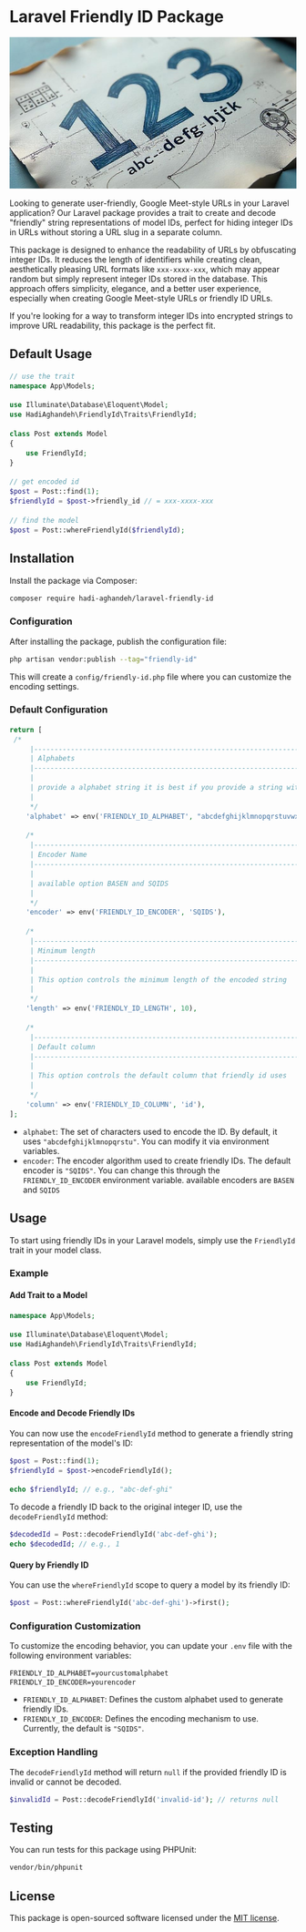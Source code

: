 
# Laravel Friendly ID Package

![Laravel Friendly ID](image.jpg)

Looking to generate user-friendly, Google Meet-style URLs in your Laravel application? Our Laravel package provides a trait to create and decode "friendly" string representations of model IDs, perfect for hiding integer IDs in URLs without storing a URL slug in a separate column.

This package is designed to enhance the readability of URLs by obfuscating integer IDs. It reduces the length of identifiers while creating clean, aesthetically pleasing URL formats like `xxx-xxxx-xxx`, which may appear random but simply represent integer IDs stored in the database. This approach offers simplicity, elegance, and a better user experience, especially when creating Google Meet-style URLs or friendly ID URLs.

If you're looking for a way to transform integer IDs into encrypted strings to improve URL readability, this package is the perfect fit.
## Default Usage
```php 
// use the trait
namespace App\Models;

use Illuminate\Database\Eloquent\Model;
use HadiAghandeh\FriendlyId\Traits\FriendlyId;

class Post extends Model
{
    use FriendlyId;
}

// get encoded id
$post = Post::find(1);
$friendlyId = $post->friendly_id // = xxx-xxxx-xxx

// find the model
$post = Post::whereFriendlyId($friendlyId);
```
## Installation

Install the package via Composer:

```bash
composer require hadi-aghandeh/laravel-friendly-id
```

### Configuration

After installing the package, publish the configuration file:

```bash
php artisan vendor:publish --tag="friendly-id"
```

This will create a `config/friendly-id.php` file where you can customize the encoding settings.

### Default Configuration

```php
return [
 /*
     |--------------------------------------------------------------------------
     | Alphabets
     |--------------------------------------------------------------------------
     |
     | provide a alphabet string it is best if you provide a string with randomized order
     |
     */
    'alphabet' => env('FRIENDLY_ID_ALPHABET', "abcdefghijklmnopqrstuvwxyz"),

    /*
     |--------------------------------------------------------------------------
     | Encoder Name
     |--------------------------------------------------------------------------
     |
     | available option BASEN and SQIDS
     |
     */
    'encoder' => env('FRIENDLY_ID_ENCODER', 'SQIDS'),

    /*
     |--------------------------------------------------------------------------
     | Minimum length
     |--------------------------------------------------------------------------
     |
     | This option controls the minimum length of the encoded string
     |
     */
    'length' => env('FRIENDLY_ID_LENGTH', 10),

    /*
     |--------------------------------------------------------------------------
     | Default column
     |--------------------------------------------------------------------------
     |
     | This option controls the default column that friendly id uses
     |
     */
    'column' => env('FRIENDLY_ID_COLUMN', 'id'),
];
```

- `alphabet`: The set of characters used to encode the ID. By default, it uses `"abcdefghijklmnopqrstu"`. You can modify it via environment variables.
- `encoder`: The encoder algorithm used to create friendly IDs. The default encoder is `"SQIDS"`. You can change this through the `FRIENDLY_ID_ENCODER` environment variable. available encoders are `BASEN` and `SQIDS`

## Usage

To start using friendly IDs in your Laravel models, simply use the `FriendlyId` trait in your model class.

### Example

#### Add Trait to a Model

```php
namespace App\Models;

use Illuminate\Database\Eloquent\Model;
use HadiAghandeh\FriendlyId\Traits\FriendlyId;

class Post extends Model
{
    use FriendlyId;
}
```

#### Encode and Decode Friendly IDs

You can now use the `encodeFriendlyId` method to generate a friendly string representation of the model's ID:

```php
$post = Post::find(1);
$friendlyId = $post->encodeFriendlyId();

echo $friendlyId; // e.g., "abc-def-ghi"
```

To decode a friendly ID back to the original integer ID, use the `decodeFriendlyId` method:

```php
$decodedId = Post::decodeFriendlyId('abc-def-ghi');
echo $decodedId; // e.g., 1
```

#### Query by Friendly ID

You can use the `whereFriendlyId` scope to query a model by its friendly ID:

```php
$post = Post::whereFriendlyId('abc-def-ghi')->first();
```

### Configuration Customization

To customize the encoding behavior, you can update your `.env` file with the following environment variables:

```env
FRIENDLY_ID_ALPHABET=yourcustomalphabet
FRIENDLY_ID_ENCODER=yourencoder
```

- `FRIENDLY_ID_ALPHABET`: Defines the custom alphabet used to generate friendly IDs.
- `FRIENDLY_ID_ENCODER`: Defines the encoding mechanism to use. Currently, the default is `"SQIDS"`.

### Exception Handling

The `decodeFriendlyId` method will return `null` if the provided friendly ID is invalid or cannot be decoded.

```php
$invalidId = Post::decodeFriendlyId('invalid-id'); // returns null
```

## Testing

You can run tests for this package using PHPUnit:

```bash
vendor/bin/phpunit
```

## License

This package is open-sourced software licensed under the [MIT license](https://opensource.org/licenses/MIT).
